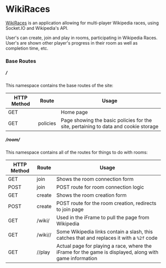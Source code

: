 # WikiRaces

[WikiRaces](https://wikiraces.lucapassariello.co.uk) is an application allowing for multi-player Wikipedia races, using Socket.IO and Wikipedia's API.

User's can create, join and play in rooms, participating in Wikipedia Races. User's are shown other player's progress in their room as well as completion time, etc.

### Base Routes

##### /

This namespace contains the base routes of the site:

| HTTP Method | Route    | Usage                                                        |
| ----------- | -------- | ------------------------------------------------------------ |
| GET         |          | Home page                                                    |
| GET         | policies | Page showing the basic policies for the site, pertaining to data and cookie storage |



##### /room/

This namespace contains all of the routes for things to do with rooms:

| HTTP Method | Route                        | Usage                                                        |
| ----------- | ---------------------------- | ------------------------------------------------------------ |
| GET         | join                         | Shows the room connection form                               |
| POST        | join                         | POST route for room connection logic                         |
| GET         | create                       | Shows the room creation form                                 |
| POST        | create                       | POST route for the room creation, redirects to join page     |
| GET         | <roomID>/wiki/<term>         | Used in the iFrame to pull the page from Wikipedia           |
| GET         | <roomID>/wiki/<term>/<term2> | Some Wikipedia links contain a slash, this catches that and replaces it with a `%2f` code |
| GET         | /<roomID>/play               | Actual page for playing a race, where the iFrame for the game is displayed, along with game information |

